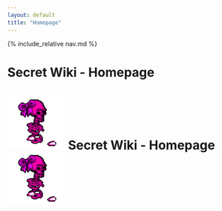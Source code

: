 ```yaml
---
layout: default
title: "Homepage"
---
```


{% include_relative nav.md  %}

# Secret Wiki - Homepage

# ![tooltip](/misc_images/walkinggrapple.gif) Secret Wiki - Homepage![tooltip](/misc_images/walkinggrapple.gif)
